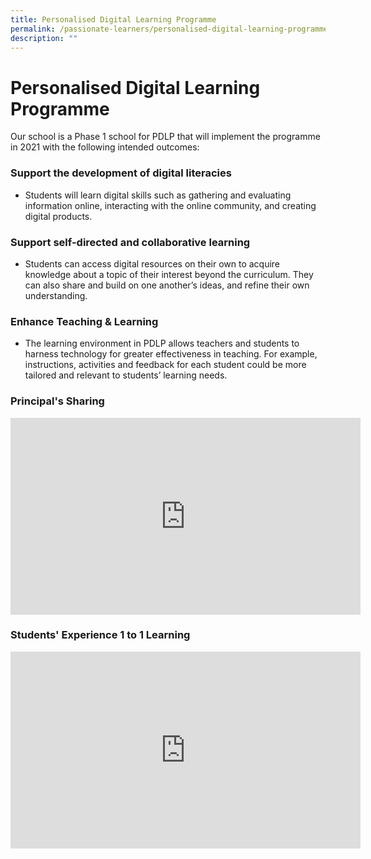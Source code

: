 ```yaml
---
title: Personalised Digital Learning Programme
permalink: /passionate-learners/personalised-digital-learning-programme/personalised-digital-learning-programme/
description: ""
---
```

# **Personalised Digital Learning Programme**

Our school is a Phase 1 school for PDLP that will implement the programme in 2021 with the following intended outcomes:

### Support the development of digital literacies 

*   Students will learn digital skills such as gathering and evaluating information online, interacting with the online community, and creating digital products.

### Support self-directed and collaborative learning 

*   Students can access digital resources on their own to acquire knowledge about a topic of their interest beyond the curriculum. They can also share and build on one another’s ideas, and refine their own understanding.

### Enhance Teaching & Learning 

*   The learning environment in PDLP allows teachers and students to harness technology for greater effectiveness in teaching. For example, instructions, activities and feedback for each student could be more tailored and relevant to students’ learning needs.

### Principal's Sharing

<iframe width="560" height="315" src="https://www.youtube.com/embed/SNanPIwXIbU" title="YouTube video player" frameborder="0" allow="accelerometer; autoplay; clipboard-write; encrypted-media; gyroscope; picture-in-picture" allowfullscreen></iframe>

### Students' Experience 1 to 1 Learning

<iframe width="560" height="315" src="https://www.youtube.com/embed/MtPL-laGt8s" title="YouTube video player" frameborder="0" allow="accelerometer; autoplay; clipboard-write; encrypted-media; gyroscope; picture-in-picture" allowfullscreen></iframe>